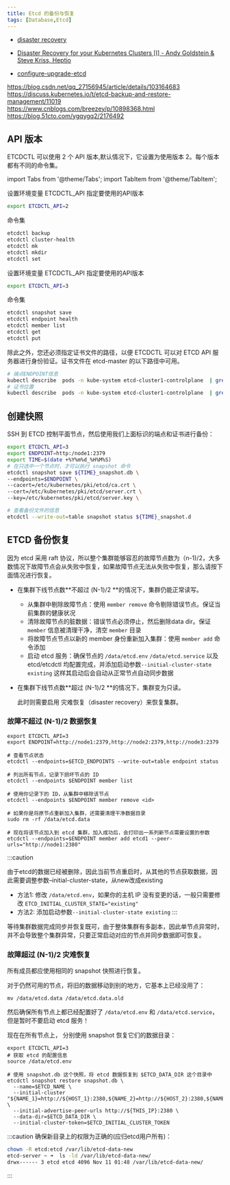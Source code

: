 ```yaml
---
title: Etcd 的备份与恢复
tags: [Database,Etcd]
---
```

- [disaster recovery](https://github.com/etcd-io/website/blob/main/content/en/docs/v3.5/op-guide/recovery.md) 

- [Disaster Recovery for your Kubernetes Clusters [I] - Andy Goldstein & Steve Kriss, Heptio](https://www.youtube.com/watch?v=qRPNuT080Hk)

- [configure-upgrade-etcd](https://kubernetes.io/docs/tasks/administer-cluster/configure-upgrade-etcd/#backing-up-an-etcd-cluster)

https://blog.csdn.net/qq_27156945/article/details/103164683  
https://discuss.kubernetes.io/t/etcd-backup-and-restore-management/11019  
https://www.cnblogs.com/breezey/p/10898368.html
https://blog.51cto.com/ygqygq2/2176492

## API 版本

ETCDCTL 可以使用 2 个 API 版本,默认情况下，它设置为使用版本 2。每个版本都有不同的命令集。

import Tabs from '@theme/Tabs';
import TabItem from '@theme/TabItem';

<Tabs>

  <TabItem value="API Version2">

  设置环境变量 ETCDCTL_API 指定要使用的API版本

  ```bash
  export ETCDCTL_API=2
  ```

  命令集
  ```bash
  etcdctl backup
  etcdctl cluster-health
  etcdctl mk
  etcdctl mkdir
  etcdctl set
  ```  
  </TabItem>

  <TabItem value="API Version3">

  设置环境变量 ETCDCTL_API 指定要使用的API版本

  ```bash
  export ETCDCTL_API=3
  ```

  命令集
  ```bash
  etcdctl snapshot save 
  etcdctl endpoint health
  etcdctl member list
  etcdctl get
  etcdctl put
  ```
  </TabItem>

</Tabs>

除此之外，您还必须指定证书文件的路径，以便 ETCDCTL 可以对 ETCD API 服务器进行身份验证。证书文件在 etcd-master 的以下路径中可用。

```bash
# 端点ENDPOINT信息
kubectl describe  pods -n kube-system etcd-cluster1-controlplane  | grep advertise-client-urls
# 证书位置
kubectl describe  pods -n kube-system etcd-cluster1-controlplane  | grep pki
```

## 创建快照

SSH 到 ETCD 控制平面节点，然后使用我们上面标识的端点和证书进行备份：

```bash
export ETCDCTL_API=3
export ENDPOINT=http:/node1:2379
export TIME=$(date +%Y%m%d_%H%M%S)
# 在只选中一个节点时，才可以执行 snapshot 命令
etcdctl snapshot save ${TIME}_snapshot.db \
--endpoints=$ENDPOINT \
--cacert=/etc/kubernetes/pki/etcd/ca.crt \
--cert=/etc/kubernetes/pki/etcd/server.crt \
--key=/etc/kubernetes/pki/etcd/server.key \

# 查看备份文件的信息
etcdctl --write-out=table snapshot status ${TIME}_snapshot.d
```

## ETCD 备份恢复

因为 etcd 采用 raft 协议，所以整个集群能够容忍的故障节点数为（n-1)/2，大多数情况下故障节点会从失败中恢复，如果故障节点无法从失败中恢复，那么请按下面情况进行恢复。

- 在集群下线节点数**不超过 (N-1)/2 **的情况下，集群仍能正常读写。
  - 从集群中剔除故障节点：使用 `member remove` 命令剔除错误节点。保证当前集群的健康状况
  - 清除故障节点的脏数据：错误节点必须停止，然后删除data dir。保证 `member` 信息被清理干净，清空 `member` 目录
  - 将故障节点节点以新的 member 身份重新加入集群：使用 `member add` 命令添加
  - 启动 etcd 服务：确保节点的 `/data/etcd.env` `/data/etcd.service` 以及 etcd/etcdctl 均配置完成，并添加启动参数`--initial-cluster-state existing` 这样其启动后会自动从正常节点自动同步数据

- 在集群下线节点数**超过 (N-1)/2 **的情况下，集群变为只读。

  此时则需要启用 灾难恢复（disaster recovery）来恢复集群。

### 故障不超过 (N-1)/2 数据恢复

```shell
export ETCDCTL_API=3
export ENDPOINT=http://node1:2379,http://node2:2379,http://node3:2379

# 查看节点状态
etcdctl --endpoints=$ETCD_ENDPOINTS --write-out=table endpoint status

# 列出所有节点，记录下损坏节点的 ID
etcdctl --endpoints $ENDPOINT member list

# 使用你记录下的 ID，从集群中移除该节点
etcdctl --endpoints $ENDPOINT member remove <id>

# 如果你是将原节点重新加入集群，还需要清理干净数据目录
sudo rm -rf /data/etcd.data

# 现在将该节点加入到 etcd 集群，加入成功后，会打印出一系列新节点需要设置的参数
etcdctl --endpoints=$ENDPOINT member add etcd1 --peer-urls="http://node1:2380"
```

<!-- 
或者恢复这个故障节点
```bash
ETCDCTL_API=3 etcdctl snapshot restore /root/cluster2.db --data-dir /var/lib/etcd-data-new \
--endpoints=https://node1:2379 \
--cacert=/etc/etcd/pki/ca.pem \
--cert=/etc/etcd/pki/etcd.pem \
--key=/etc/etcd/pki/etcd-key.pem 
``` -->
:::caution

由于etcd的数据已经被删除，因此当前节点重启时，从其他的节点获取数据，因此需要调整参数–initial-cluster-state，从new改成existing
- 方法1: 修改 `/data/etcd.env`，如果你的主机 IP 没有变更的话，一般只需要修改 `ETCD_INITIAL_CLUSTER_STATE="existing"` 
- 方法2: 添加启动参数`--initial-cluster-state existing`
:::

等待集群数据完成同步并恢复既可，由于整体集群有多副本，因此单节点异常时，并不会导致整个集群异常，只要正常启动对应的节点并同步数据即可恢复。

### 故障超过 (N-1)/2 灾难恢复

所有成员都应使用相同的 snapshot 快照进行恢复。



对于仍然可用的节点，将旧的数据移动到别的地方，它基本上已经没用了：

```shell
mv /data/etcd.data /data/etcd.data.old
```

然后确保所有节点上都已经配置好了 `/data/etcd.env` 和 `/data/etcd.service`，但是暂时不要启动 etcd 服务！

现在在所有节点上， 分别使用 snapshot 恢复它们的数据目录：

```shell
export ETCDCTL_API=3
# 获取 etcd 的配置信息
source /data/etcd.env

# 使用 snapshot.db 这个快照，将 etcd 数据恢复到 $ETCD_DATA_DIR 这个目录中
etcdctl snapshot restore snapshot.db \
  --name=$ETCD_NAME \
  --initial-cluster "${NAME_1}=http://${HOST_1}:2380,${NAME_2}=http://${HOST_2}:2380,${NAME_3}=http://${HOST_3}:2380" \
  --initial-advertise-peer-urls http://${THIS_IP}:2380 \
  --data-dir=$ETCD_DATA_DIR \
  --initial-cluster-token=$ETCD_INITIAL_CLUSTER_TOKEN
```

:::caution
确保新目录上的权限为正确的(应归etcd用户所有)：
```bash
chown -R etcd:etcd /var/lib/etcd-data-new
etcd-server ~ ➜  ls -ld /var/lib/etcd-data-new/
drwx------ 3 etcd etcd 4096 Nov 11 01:48 /var/lib/etcd-data-new/
```
:::
















<!-- ## 备忘

<Tabs groupId="ETCD部署方式">
  <TabItem value="systemd">

  `vi /etc/systemd/system/etcd.service` 来更新 etcd 的 systemd 服务单元文件，或者 `sudo EDITOR=vim systemctl edit etcd.service`

  然后重启服务

  ```bash
  systemctl daemon-reload 
  systemctl restart etcd
  ```

  </TabItem>
  <TabItem value="kubeadm">

  位于 `/etc/kubernetes/manifests` 目录下的静态 pod。

  `watch "crictl ps | grep etcd"` 来查看 ETCD pod 何时重启。

  `kubectl delete pod -n kube-system etcd-controlplane` 重启它并等待 1 分钟。

  如果您在 ETCD YAML 文件中将 --data-dir 更改为 `/var/lib/etcd-from-backup`，请确保 etcd-data 的 volumeMounts 也已更新，mountPath 指向 `/var/lib/ etcd-from-backup` ，并且`--data-dir`目录的权限正确

  ```yaml title="/etc/kubernetes/manifests/etcd.yaml"
    volumes:
    - hostPath:
        path: /var/lib/etcd-from-backup
        type: DirectoryOrCreate
      name: etcd-data
        With this change, /var/lib/etcd on the container points to /var/lib/etcd-from-backup on the controlplane (which is what we want).
  ```
  </TabItem>
</Tabs> -->
